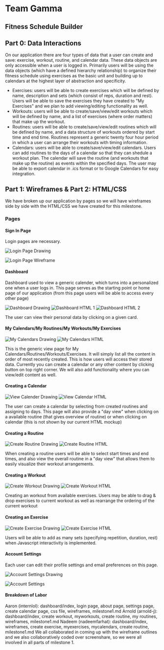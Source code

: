 # Team Gamma

## Fitness Schedule Builder

## Part 0: Data Interactions

On our application there are four types of data that a user can create and save: exercise, workout, routine, and calendar data. These data objects are only accessible when a user is logged in. Primarily users will be using the data objects (which have a defined hierarchy relationship) to organize their fitness schedule using exercises as the basic unit and building up to calendars at the highest layer of abstraction and specificity.

* Exercises: users will be able to create exercises which will be defined by name, description and sets (which consist of reps, duration and rest). Users will be able to save the exercises they have created to "My Exercises" and we plan to add viewing/editing functionality as well.
* Workouts: users will be able to create/save/view/edit workouts which will be defined by name, and a list of exercises (where order matters) that make up the workout.
* Routines: users will be able to create/save/view/edit routines which will be defined by name, and a data structure of workouts ordered by start time and end time. Routines represent a generic twenty four hour period in which a user can arrange their workouts with timing information.
* Calendars: users will be able to create/save/view/edit calendars. Users can add routines to the days of a calendar so that they can shedule a workout plan. The calendar will save the routine (and workouts that make up the routine) as events within the specified days. The user may be able to export calendar in .ics format or to Google Calendars for easy integration.

## Part 1: Wireframes & Part 2: HTML/CSS
We have broken up our application by pages so we will have wireframes side by side with the HTML/CSS we have created for this milestone.

### Pages

#### Sign In Page

Login pages are necessary.

![Login Page Drawing](https://github.com/Internlol/cs326-final-gamma/blob/master/docs/img/drawLogin.PNG)

![Login Page Wireframe](https://github.com/Internlol/cs326-final-gamma/blob/master/docs/img/Login.png)

#### Dashboard

Dashboard used to view a generic calender, which turns into a personalized one when a user logs in. This page serves as the starting point or home page of our application (from this page users will be able to access every other page)

![Dashboard Drawing](https://github.com/Internlol/cs326-final-gamma/blob/master/docs/img/drawIndex.PNG)
![Dashboard HTML 1](https://github.com/Internlol/cs326-final-gamma/blob/master/docs/img/index1.png)
![Dashboard HTML 2](https://github.com/Internlol/cs326-final-gamma/blob/master/docs/img/index2.png)

The user can view their personal data by clicking on a given card.

#### My Calendars/My Routines/My Workouts/My Exercises

![My Calendars Drawing](https://github.com/Internlol/cs326-final-gamma/blob/master/docs/img/drawMyCalenders.PNG)
![My Calendars HTML](https://github.com/Internlol/cs326-final-gamma/blob/master/docs/img/mycalendars.png)

This is the generic view page for My Calendars/Routines/Workouts/Exercises. It will simply list all the content in order of most recently created. This is how users will access their stored data. Currently you can create a calendar or any other content by clicking button on top right corner. We will also add functionality where you can view/edit content as well.

#### Creating a Calendar

![View Calender Drawing](https://github.com/Internlol/cs326-final-gamma/blob/master/docs/img/drawViewCalender.PNG)
![View Calendar HTML](https://github.com/Internlol/cs326-final-gamma/blob/master/docs/img/createcalendar.png)

The user can create a calendar by selecting from created routines and assigning to days. This page will also provide a "day view" when clicking on a available routine (that gives overview of routine) or when clicking on calendar (this is not shown by our current HTML mockup)

#### Creating a Routine

![Create Routine Drawing](https://github.com/Internlol/cs326-final-gamma/blob/master/docs/img/drawCreateRoutine.PNG)
![Create Routine HTML](https://github.com/Internlol/cs326-final-gamma/blob/master/docs/img/createroutine.png)

When creating a routine users will be able to select start times and end times, and also view the overall routine in a "day view" that allows them to easily visualize their workout arrangements.

#### Creating a Workout

![Create Workout Drawing](https://github.com/Internlol/cs326-final-gamma/blob/master/docs/img/drawCreateWorkout.PNG)
![Create Workout HTML](https://github.com/Internlol/cs326-final-gamma/blob/master/docs/img/createworkout.png)

Creating an workout from available exercises. Users may be able to drag & drop exercises to current workout as well as rearrange the ordering of the current workout

#### Creating an Exercise

![Create Exercise Drawing](https://github.com/Internlol/cs326-final-gamma/blob/master/docs/img/drawCreateExercise.PNG)
![Create Exercise HTML](https://github.com/Internlol/cs326-final-gamma/blob/master/docs/img/createexercise.png)

Users will be able to add as many sets (specifying repetition, duration, rest) when Javascript interactivity is implemented.

#### Account Settings

Each user can edit their profile settings and email preferences on this page.

![Account Settings Drawing](https://github.com/Internlol/cs326-final-gamma/blob/master/docs/img/drawSettings.PNG)

![Account Settings](https://github.com/Internlol/cs326-final-gamma/blob/master/docs/img/AccountSettings.png)

#### Breakdown of Labor

Aaron (internlol): dashboard/index, login page, about page, settings page, create calendar page, css file, wireframes, milestone1.md
Arnold (arnold-j): dashboard/index, create workout, myworkouts, create routine, my routines, wireframes, milestone1.md
Nadeem (nadeemfarhat): dashboard/index, wireframes, create exercise, myexercises, mycalendars, create routine, milestone1.md
We all collaborated in coming up with the wireframe outlines and we also collaboratively coded over screenshare, so we were all involved in all parts of milestone 1.
